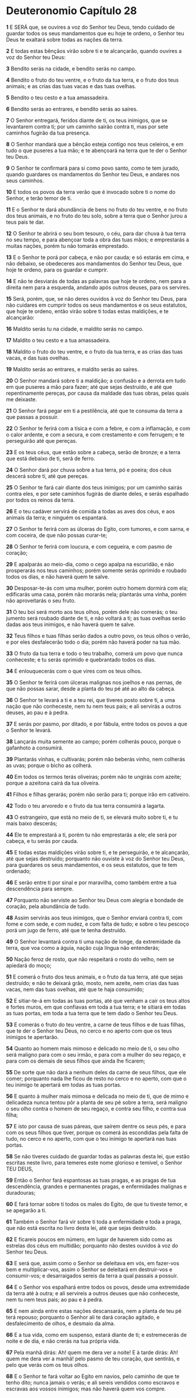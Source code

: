 # Deuteronomio Capítulo 28

**1** 	E SERÁ que, se ouvires a voz do Senhor teu Deus, tendo cuidado de guardar todos os seus mandamentos que eu hoje te ordeno, o Senhor teu Deus te exaltará sobre todas as nações da terra.

**2** 	E todas estas bênçãos virão sobre ti e te alcançarão, quando ouvires a voz do Senhor teu Deus:

**3** 	Bendito serás na cidade, e bendito serás no campo.

**4** 	Bendito o fruto do teu ventre, e o fruto da tua terra, e o fruto dos teus animais; e as crias das tuas vacas e das tuas ovelhas.

**5** 	Bendito o teu cesto e a tua amassadeira.

**6** 	Bendito serás ao entrares, e bendito serás ao saíres.

**7** 	O Senhor entregará, feridos diante de ti, os teus inimigos, que se levantarem contra ti; por um caminho sairão contra ti, mas por sete caminhos fugirão da tua presença.

**8** 	O Senhor mandará que a bênção esteja contigo nos teus celeiros, e em tudo o que puseres a tua mão; e te abençoará na terra que te der o Senhor teu Deus.

**9** 	O Senhor te confirmará para si como povo santo, como te tem jurado, quando guardares os mandamentos do Senhor teu Deus, e andares nos seus caminhos.

**10** 	E todos os povos da terra verão que é invocado sobre ti o nome do Senhor, e terão temor de ti.

**11** 	E o Senhor te dará abundância de bens no fruto do teu ventre, e no fruto dos teus animais, e no fruto do teu solo, sobre a terra que o Senhor jurou a teus pais te dar.

**12** 	O Senhor te abrirá o seu bom tesouro, o céu, para dar chuva à tua terra no seu tempo, e para abençoar toda a obra das tuas mãos; e emprestarás a muitas nações, porém tu não tomarás emprestado.

**13** 	E o Senhor te porá por cabeça, e não por cauda; e só estarás em cima, e não debaixo, se obedeceres aos mandamentos do Senhor teu Deus, que hoje te ordeno, para os guardar e cumprir.

**14** 	E não te desviarás de todas as palavras que hoje te ordeno, nem para a direita nem para a esquerda, andando após outros deuses, para os servires.

**15** 	Será, porém, que, se não deres ouvidos à voz do Senhor teu Deus, para não cuidares em cumprir todos os seus mandamentos e os seus estatutos, que hoje te ordeno, então virão sobre ti todas estas maldições, e te alcançarão:

**16** 	Maldito serás tu na cidade, e maldito serás no campo.

**17** 	Maldito o teu cesto e a tua amassadeira.

**18** 	Maldito o fruto do teu ventre, e o fruto da tua terra, e as crias das tuas vacas, e das tuas ovelhas.

**19** 	Maldito serás ao entrares, e maldito serás ao saíres.

**20** 	O Senhor mandará sobre ti a maldição; a confusão e a derrota em tudo em que puseres a mão para fazer; até que sejas destruído, e até que repentinamente pereças, por causa da maldade das tuas obras, pelas quais me deixaste.

**21** 	O Senhor fará pegar em ti a pestilência, até que te consuma da terra a que passas a possuir.

**22** 	O Senhor te ferirá com a tísica e com a febre, e com a inflamação, e com o calor ardente, e com a secura, e com crestamento e com ferrugem; e te perseguirão até que pereças.

**23** 	E os teus céus, que estão sobre a cabeça, serão de bronze; e a terra que está debaixo de ti, será de ferro.

**24** 	O Senhor dará por chuva sobre a tua terra, pó e poeira; dos céus descerá sobre ti, até que pereças.

**25** 	O Senhor te fará cair diante dos teus inimigos; por um caminho sairás contra eles, e por sete caminhos fugirás de diante deles, e serás espalhado por todos os reinos da terra.

**26** 	E o teu cadáver servirá de comida a todas as aves dos céus, e aos animais da terra; e ninguém os espantará.

**27** 	O Senhor te ferirá com as úlceras do Egito, com tumores, e com sarna, e com coceira, de que não possas curar-te;

**28** 	O Senhor te ferirá com loucura, e com cegueira, e com pasmo de coração;

**29** 	E apalparás ao meio-dia, como o cego apalpa na escuridão, e não prosperarás nos teus caminhos; porém somente serás oprimido e roubado todos os dias, e não haverá quem te salve.

**30** 	Desposar-te-ás com uma mulher, porém outro homem dormirá com ela; edificarás uma casa, porém não morarás nela; plantarás uma vinha, porém não aproveitarás o seu fruto.

**31** 	O teu boi será morto aos teus olhos, porém dele não comerás; o teu jumento será roubado diante de ti, e não voltará a ti; as tuas ovelhas serão dadas aos teus inimigos, e não haverá quem te salve.

**32** 	Teus filhos e tuas filhas serão dados a outro povo, os teus olhos o verão, e por eles desfalecerão todo o dia; porém não haverá poder na tua mão.

**33** 	O fruto da tua terra e todo o teu trabalho, comerá um povo que nunca conheceste; e tu serás oprimido e quebrantado todos os dias.

**34** 	E enlouquecerás com o que vires com os teus olhos.

**35** 	O Senhor te ferirá com úlceras malignas nos joelhos e nas pernas, de que não possas sarar, desde a planta do teu pé até ao alto da cabeça.

**36** 	O Senhor te levará a ti e a teu rei, que tiveres posto sobre ti, a uma nação que não conheceste, nem tu nem teus pais; e ali servirás a outros deuses, ao pau e à pedra.

**37** 	E serás por pasmo, por ditado, e por fábula, entre todos os povos a que o Senhor te levará.

**38** 	Lançarás muita semente ao campo; porém colherás pouco, porque o gafanhoto a consumirá.

**39** 	Plantarás vinhas, e cultivarás; porém não beberás vinho, nem colherás as uvas; porque o bicho as colherá.

**40** 	Em todos os termos terás oliveiras; porém não te ungirás com azeite; porque a azeitona cairá da tua oliveira.

**41** 	Filhos e filhas gerarás; porém não serão para ti; porque irão em cativeiro.

**42** 	Todo o teu arvoredo e o fruto da tua terra consumirá a lagarta.

**43** 	O estrangeiro, que está no meio de ti, se elevará muito sobre ti, e tu mais baixo descerás;

**44** 	Ele te emprestará a ti, porém tu não emprestarás a ele; ele será por cabeça, e tu serás por cauda.

**45** 	E todas estas maldições virão sobre ti, e te perseguirão, e te alcançarão, até que sejas destruído; porquanto não ouviste à voz do Senhor teu Deus, para guardares os seus mandamentos, e os seus estatutos, que te tem ordenado;

**46** 	E serão entre ti por sinal e por maravilha, como também entre a tua descendência para sempre.

**47** 	Porquanto não serviste ao Senhor teu Deus com alegria e bondade de coração, pela abundância de tudo.

**48** 	Assim servirás aos teus inimigos, que o Senhor enviará contra ti, com fome e com sede, e com nudez, e com falta de tudo; e sobre o teu pescoço porá um jugo de ferro, até que te tenha destruído.

**49** 	O Senhor levantará contra ti uma nação de longe, da extremidade da terra, que voa como a águia, nação cuja língua não entenderás;

**50** 	Nação feroz de rosto, que não respeitará o rosto do velho, nem se apiedará do moço;

**51** 	E comerá o fruto dos teus animais, e o fruto da tua terra, até que sejas destruído; e não te deixará grão, mosto, nem azeite, nem crias das tuas vacas, nem das tuas ovelhas, até que te haja consumido;

**52** 	E sitiar-te-á em todas as tuas portas, até que venham a cair os teus altos e fortes muros, em que confiavas em toda a tua terra; e te sitiará em todas as tuas portas, em toda a tua terra que te tem dado o Senhor teu Deus.

**53** 	E comerás o fruto do teu ventre, a carne de teus filhos e de tuas filhas, que te der o Senhor teu Deus, no cerco e no aperto com que os teus inimigos te apertarão.

**54** 	Quanto ao homem mais mimoso e delicado no meio de ti, o seu olho será maligno para com o seu irmão, e para com a mulher do seu regaço, e para com os demais de seus filhos que ainda lhe ficarem;

**55** 	De sorte que não dará a nenhum deles da carne de seus filhos, que ele comer; porquanto nada lhe ficou de resto no cerco e no aperto, com que o teu inimigo te apertará em todas as tuas portas.

**56** 	E quanto à mulher mais mimosa e delicada no meio de ti, que de mimo e delicadeza nunca tentou pôr a planta de seu pé sobre a terra, será maligno o seu olho contra o homem de seu regaço, e contra seu filho, e contra sua filha;

**57** 	E isto por causa de suas páreas, que saírem dentre os seus pés, e para com os seus filhos que tiver, porque os comerá às escondidas pela falta de tudo, no cerco e no aperto, com que o teu inimigo te apertará nas tuas portas.

**58** 	Se não tiveres cuidado de guardar todas as palavras desta lei, que estão escritas neste livro, para temeres este nome glorioso e temível, o Senhor TEU DEUS,

**59** 	Então o Senhor fará espantosas as tuas pragas, e as pragas de tua descendência, grandes e permanentes pragas, e enfermidades malignas e duradouras;

**60** 	E fará tornar sobre ti todos os males do Egito, de que tu tiveste temor, e se apegarão a ti.

**61** 	Também o Senhor fará vir sobre ti toda a enfermidade e toda a praga, que não está escrita no livro desta lei, até que sejas destruído.

**62** 	E ficareis poucos em número, em lugar de haverem sido como as estrelas dos céus em multidão; porquanto não destes ouvidos à voz do Senhor teu Deus.

**63** 	E será que, assim como o Senhor se deleitava em vós, em fazer-vos bem e multiplicar-vos, assim o Senhor se deleitará em destruir-vos e consumir-vos; e desarraigados sereis da terra a qual passais a possuir.

**64** 	E o Senhor vos espalhará entre todos os povos, desde uma extremidade da terra até à outra; e ali servireis a outros deuses que não conheceste, nem tu nem teus pais; ao pau e à pedra.

**65** 	E nem ainda entre estas nações descansarás, nem a planta de teu pé terá repouso; porquanto o Senhor ali te dará coração agitado, e desfalecimento de olhos, e desmaio da alma.

**66** 	E a tua vida, como em suspenso, estará diante de ti; e estremecerás de noite e de dia, e não crerás na tua própria vida.

**67** 	Pela manhã dirás: Ah! quem me dera ver a noite! E à tarde dirás: Ah! quem me dera ver a manhã! pelo pasmo de teu coração, que sentirás, e pelo que verás com os teus olhos.

**68** 	E o Senhor te fará voltar ao Egito em navios, pelo caminho de que te tenho dito; nunca jamais o verás; e ali sereis vendidos como escravos e escravas aos vossos inimigos; mas não haverá quem vos compre.

